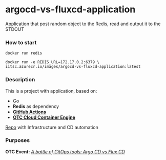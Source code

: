 # argocd-vs-fluxcd-application
Application that post random object to the Redis, read and output it to the STDOUT

### How to start
```shell
docker run redis
```
```shell
docker run -e REDIS_URL=172.17.0.2:6379 \
iitsc.azurecr.io/images/argocd-vs-fluxcd-application:latest
```
### Description
This is a project with application, based on:
 - Go
 - **Redis** as dependency
 - [**GitHub Actions**](https://docs.github.com/en/actions)
 - [**OTC Cloud Container Engine**](https://open-telekom-cloud.com/en/products-services/cloud-container-engine) <br>

[Repo](https://github.com/iits-consulting/argocd-vs-fluxcd-infrastructure) with Infrastructure and CD automation
### Purposes
**OTC Event:** [_A battle of GitOps tools: Argo CD vs Flux CD_](https://community.open-telekom-cloud.com/community?id=community_event&sys_id=8a84320fb7763450d15aa7b16b8c0222)
